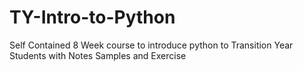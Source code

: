 # TY-Intro-to-Python
Self Contained 8 Week course to introduce python to Transition Year Students with Notes Samples and Exercise

